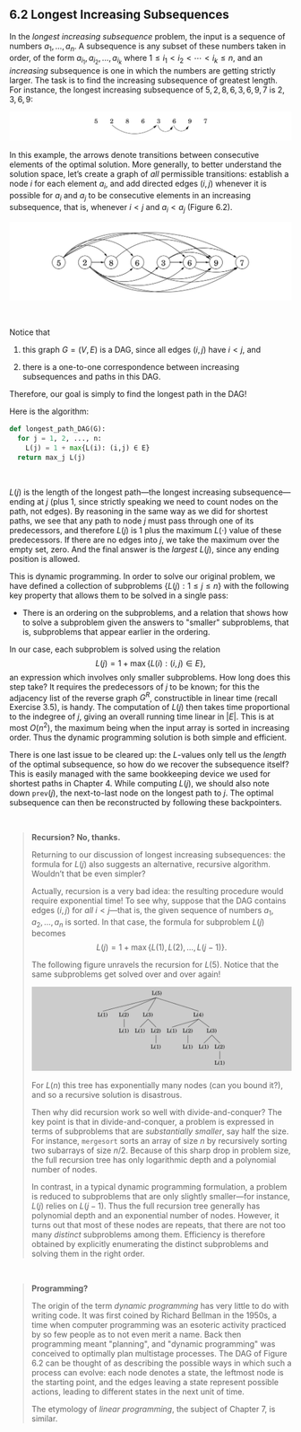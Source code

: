 ## 6.2 Longest Increasing Subsequences

In the *longest increasing subsequence* problem, the input is a sequence of numbers $a_1, \ldots, a_n$. A subsequence is any subset of these numbers taken in order, of the form $a_{i_1}, a_{i_2}, \ldots, a_{i_k}$ where $1 \leq i_1 < i_2 < \cdots < i_k \leq n$, and an *increasing* subsequence is one in which the numbers are getting strictly larger. The task is to find the increasing subsequence of greatest length. For instance, the longest increasing subsequence of $5, 2, 8, 6, 3, 6, 9, 7$ is $2, 3, 6, 9$:

![](longest-subsequence-example.png)

In this example, the arrows denote transitions between consecutive elements of the optimal solution. More generally, to better understand the solution space, let’s create a graph of *all* permissible transitions: establish a node $i$ for each element $a_i$, and add directed edges $(i, j)$ whenever it is possible for $a_i$ and $a_j$ to be consecutive elements in an increasing subsequence, that is, whenever $i < j$ and $a_i < a_j$ (Figure 6.2).

![**Figure 6.2** The $\text{DAG}$ of increasing subsequences.](fig-6.2-dag-increasing-subsequence.png)

&nbsp;

Notice that

1. this graph $G = (V, E)$ is a $\text{DAG}$, since all edges $(i, j)$ have $i < j$, and

2. there is a one-to-one correspondence between increasing subsequences and paths in this $\text{DAG}$.

Therefore, our goal is simply to find the longest path in the $\text{DAG}$!

Here is the algorithm:
```python
def longest_path_DAG(G):
  for j = 1, 2, ..., n:
    L(j) = 1 + max{L(i): (i,j) ∈ E}
  return max_j L(j)
```

&nbsp;

$L(j)$ is the length of the longest path—the longest increasing subsequence—ending at $j$ (plus $1$, since strictly speaking we need to count nodes on the path, not edges). By reasoning in the same way as we did for shortest paths, we see that any path to node $j$ must pass through one of its predecessors, and therefore $L(j)$ is $1$ plus the maximum $L(\cdot)$ value of these predecessors. If there are no edges into $j$, we take the maximum over the empty set, zero. And the final answer is the *largest* $L(j)$, since any ending position is allowed.

This is dynamic programming. In order to solve our original problem, we have defined a collection of subproblems $\{L(j) : 1 \leq j \leq n\}$ with the following key property that allows them to be solved in a single pass:

* There is an ordering on the subproblems, and a relation that shows how to solve a subproblem given the answers to "smaller" subproblems, that is, subproblems that appear earlier in the ordering.

In our case, each subproblem is solved using the relation $$L(j) = 1 + \max\{L(i): (i, j) \in E\},$$ an expression which involves only smaller subproblems. How long does this step take? It requires the predecessors of $j$ to be known; for this the adjacency list of the reverse graph $G^R$, constructible in linear time (recall Exercise 3.5), is handy. The computation of $L(j)$ then takes time proportional to the indegree of $j$, giving an overall running time linear in $|E|$. This is at most $O(n^2)$, the maximum being when the input array is sorted in increasing order. Thus the dynamic programming solution is both simple and efficient.

There is one last issue to be cleared up: the $L$-values only tell us the *length* of the optimal subsequence, so how do we recover the subsequence itself? This is easily managed with the same bookkeeping device we used for shortest paths in Chapter 4. While computing $L(j)$, we should also note down $\texttt{prev}(j)$, the next-to-last node on the longest path to $j$. The optimal subsequence can then be reconstructed by following these backpointers.

&nbsp;


> **Recursion? No, thanks.**
>
> Returning to our discussion of longest increasing subsequences: the formula for $L(j)$ also suggests an alternative, recursive algorithm. Wouldn’t that be even simpler?
>
> Actually, recursion is a very bad idea: the resulting procedure would require exponential time! To see why, suppose that the $\text{DAG}$ contains edges $(i, j)$ for *all* $i < j$—that is, the given sequence of numbers $a_1, a_2, \ldots, a_n$ is sorted. In that case, the formula for subproblem $L(j)$ becomes $$L(j) = 1 + \max\{L(1), L(2), \ldots, L(j - 1)\}.$$
>
> The following figure unravels the recursion for $L(5)$. Notice that the same subproblems get solved over and over again!
>
> ![](longest-path-recursion-tree-example.png)
>
> For $L(n)$ this tree has exponentially many nodes (can you bound it?), and so a recursive solution is disastrous.
>
> Then why did recursion work so well with divide-and-conquer? The key point is that in divide-and-conquer, a problem is expressed in terms of subproblems that are *substantially smaller*, say half the size. For instance, $\texttt{mergesort}$ sorts an array of size $n$ by recursively sorting two subarrays of size $n / 2$. Because of this sharp drop in problem size, the full recursion tree has only logarithmic depth and a polynomial number of nodes.
>
> In contrast, in a typical dynamic programming formulation, a problem is reduced to subproblems that are only slightly smaller—for instance, $L(j)$ relies on $L(j - 1)$. Thus the full recursion tree generally has polynomial depth and an exponential number of nodes. However, it turns out that most of these nodes are repeats, that there are not too many *distinct* subproblems among them. Efficiency is therefore obtained by explicitly enumerating the distinct subproblems and solving them in the right order.

&nbsp;


> **Programming?**
>
> The origin of the term *dynamic programming* has very little to do with writing code. It was first coined by Richard Bellman in the 1950s, a time when computer programming was an esoteric activity practiced by so few people as to not even merit a name. Back then programming meant "planning", and "dynamic programming" was conceived to optimally plan multistage processes.
> The $\text{DAG}$ of Figure 6.2 can be thought of as describing the possible ways in which such a process can evolve: each node denotes a state, the leftmost node is the starting point, and the edges leaving a state represent possible actions, leading to different states in the next unit of time.
>
> The etymology of *linear programming*, the subject of Chapter 7, is similar.

&nbsp;
